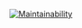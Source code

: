 [![Maintainability](https://api.codeclimate.com/v1/badges/b69a381664dd4ebef3c5/maintainability)](https://codeclimate.com/github/irestone/frontend-project-lvl1/maintainability)
